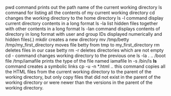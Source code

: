 pwd command prints out the path name of the current working directory
ls command for listing all the contents of my current working directory
cd changes the working directory to the home directory
ls -l command display current directory contents in a long format
ls -la list hidden files together with other contents in a long format
ls -lan command displays contents of directory in long format with user and group IDs displayed numerically and hidden files(.)
mkdir creates a new directory
mv /tmp/betty /tmp/my_first_directory moves file betty from tmp to my_first_directory
rm deletes files in our case betty
rm -r deletes directories which are not empty
cd - command changes working directory to the previous one
ls -la . .. /boot
file /tmp/iamafile prints the type of the file named iamafile
ln -s /bin/ls __ls__ command creates a symbolic links
cp -u -n *.html .. this command copies all the HTML files from the current working directory to the parent of the working directory, but only copy files that did not exist in the parent of the working directory or were newer than the versions in the parent of the working directory.
